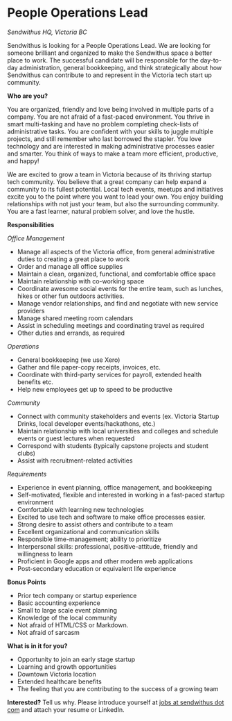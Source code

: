 # People Operations Lead  

*Sendwithus HQ, Victoria BC*   
 
Sendwithus is looking for a People Operations Lead.  We are looking for someone brilliant and organized to make the Sendwithus space a better place to work. The successful candidate will be responsible for the day-to-day administration, general bookkeeping, and think strategically about how Sendwithus can contribute to and represent in the Victoria tech start up community.
 
**Who are you?**  
 
You are organized, friendly and love being involved in multiple parts of a company. You are not afraid of a fast-paced environment. You thrive in smart multi-tasking and have no problem completing check-lists of administrative tasks. You are confident with your skills to juggle multiple projects, and still remember who last borrowed the stapler. You love technology and are interested in making administrative processes easier and smarter.  You think of ways to make a team more efficient, productive, and happy!
 
We are excited to grow a team in Victoria because of its thriving startup tech community. You believe that a great company can help expand a community to its fullest potential. Local tech events, meetups and initiatives excite you to the point where you want to lead your own. You enjoy building relationships with not just your team, but also the surrounding community. You are a fast learner, natural problem solver, and love the hustle.
 
**Responsibilities**  
 
*Office Management*  

* Manage all aspects of the Victoria office, from general administrative duties to creating a great place to work  
* Order and manage all office supplies  
* Maintain a clean, organized, functional, and comfortable office space   
* Maintain relationship with co-working space  
* Coordinate awesome social events for the entire team, such as lunches, hikes or other fun outdoors activities.  
* Manage vendor relationships, and find and negotiate with new service providers  
* Manage shared meeting room calendars  
* Assist in scheduling meetings and coordinating travel as required  
* Other duties and errands, as required  
 
*Operations*  

* General bookkeeping (we use Xero)  
* Gather and file paper-copy receipts, invoices, etc.  
* Coordinate with third-party services for payroll, extended health benefits etc.  
* Help new employees get up to speed to be productive  
 
*Community*  

* Connect with community stakeholders and events (ex. Victoria Startup Drinks, local developer events/hackathons, etc.)  
* Maintain relationship with local universities and colleges and schedule events or guest lectures when requested  
* Correspond with students (typically capstone projects and student clubs)  
* Assist with recruitment-related activities  

*Requirements*  

* Experience in event planning, office management, and bookkeeping  
* Self-motivated, flexible and interested in working in a fast-paced startup environment  
* Comfortable with learning new technologies  
* Excited to use tech and software to make office processes easier.  
* Strong desire to assist others and contribute to a team  
* Excellent organizational and communication skills  
* Responsible time-management; ability to prioritize  
* Interpersonal skills: professional, positive-attitude, friendly and willingness to learn  
* Proficient in Google apps and other modern web applications    
* Post-secondary education or equivalent life experience  

**Bonus Points**  

* Prior tech company or startup experience  
* Basic accounting experience  
* Small to large scale event planning  
* Knowledge of the local community  
* Not afraid of HTML/CSS or Markdown.  
* Not afraid of sarcasm  
 
**What is in it for you?**  

* Opportunity to join an early stage startup  
* Learning and growth opportunities  
* Downtown Victoria location  
* Extended healthcare benefits  
* The feeling that you are contributing to the success of a growing team  

**Interested?** Tell us why. Please introduce yourself at [jobs at sendwithus dot com](mailto:jobs@sendwithus.com) and attach your resume or LinkedIn. 

